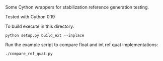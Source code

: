Some Cython wrappers for stabilization reference generation testing.

Tested with Cython 0.19

To build execute in this directory:

    python setup.py build_ext --inplace

Run the example script to compare float and int ref quat implementations:

    ./compare_ref_quat.py
